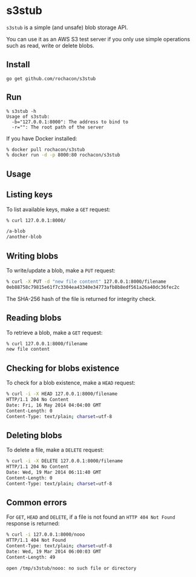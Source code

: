 s3stub
======

`s3stub` is a simple (and unsafe) blob storage API.

You can use it as an AWS S3 test server if you only use simple operations such as read, write or delete blobs.

Install
-------

```
go get github.com/rochacon/s3stub
```

Run
---

```
% s3stub -h
Usage of s3stub:
  -b="127.0.0.1:8000": The address to bind to
  -r="": The root path of the server
```

If you have Docker installed:

```bash
% docker pull rochacon/s3stub
% docker run -d -p 8000:80 rochacon/s3stub
```

Usage
-----

## Listing keys

To list available keys, make a `GET` request:

```bash
% curl 127.0.0.1:8000/

/a-blob
/another-blob
```


## Writing blobs

To write/update a blob, make a `PUT` request:

```bash
% curl -X PUT -d "new file content" 127.0.0.1:8000/filename
0eb88758c79815e61f7c3304ea43340e34773afb8b8edf561a26a40dc36fec2c
```

The SHA-256 hash of the file is returned for integrity check.


## Reading blobs

To retrieve a blob, make a `GET` request:

```bash
% curl 127.0.0.1:8000/filename
new file content
```

## Checking for blobs existence

To check for a blob existence, make a `HEAD` request:

```bash
% curl -i -X HEAD 127.0.0.1:8000/filename
HTTP/1.1 204 No Content
Date: Fri, 16 May 2014 04:04:00 GMT
Content-Length: 0
Content-Type: text/plain; charset=utf-8
```


## Deleting blobs

To delete a file, make a `DELETE` request:

```bash
% curl -i -X DELETE 127.0.0.1:8000/filename
HTTP/1.1 204 No Content
Date: Wed, 19 Mar 2014 06:11:40 GMT
Content-Length: 0
Content-Type: text/plain; charset=utf-8
```


## Common errors

For `GET`, `HEAD` and `DELETE`, if a file is not found an `HTTP 404 Not Found` response is returned:


```bash
% curl -i 127.0.0.1:8000/nooo
HTTP/1.1 404 Not Found
Content-Type: text/plain; charset=utf-8
Date: Wed, 19 Mar 2014 06:00:03 GMT
Content-Length: 49

open /tmp/s3stub/nooo: no such file or directory
```

